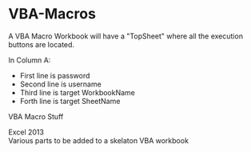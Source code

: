 # VBA-Macros

A VBA Macro Workbook will have a "TopSheet" where all the execution buttons are located.

In Column A:
- First line is password
- Second line is username
- Third line is target WorkbookName
- Forth line is target SheetName

VBA Macro Stuff

Excel 2013  
Various parts to be added to a skelaton VBA workbook
